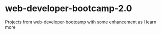 # web-developer-bootcamp-2.0
Projects from web-developer-bootcamp with some enhancement as I learn more
